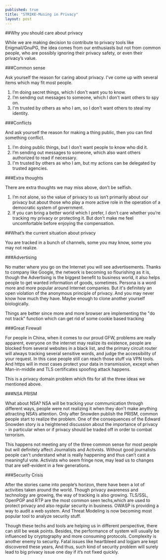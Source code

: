 ```yaml
---
published: true
title: "STRIKE-Musing in Privacy"
layout: post
---
```




##Why you should care about privacy

While we are making decision to contribute to privacy tools like Enigmail/GnuPG, the idea comes from our enthusiasts but not from common people, who are possibly ignoring their privacy safety, or even their privacy’s value.

###Common sense

Ask yourself the reason for caring about privacy. I've come up with several items which may fit most people.

1. I’m doing secret things, which I don't want you to know.
2. I’m sending out messages to someone, which I don't want others to spy on.
3. I'm trusted by others as who I am, so I don't want others to steal my identity.

###Conflicts

And ask yourself the reason for making a thing public, then you can find something conflict.

1. I’m doing public things, but I don't want people to know who did it.
2. I’m sending out messages to someone, which also want others authorized to read if necessary.
3. I'm trusted by others as who I am, but my actions can be delegated by trusted agencies.

###Extra thoughts

There are extra thoughts we may miss above, don’t be selfish.

1. I’m not alone, so the value of privacy to us isn’t primarily about our privacy but about those who play a more active role in the operation of a democratic system of government.
2. If you can bring a better world which I prefer, I don’t care whether you’re tracking my privacy or protecting it. But don't make me feel uncomfortable before enjoying the compensation.

##What’s the current situation about privacy

You are tracked in a bunch of channels, some you may know, some you may not realize.

###Advertising

No matter where you go on the Internet you will see advertisements. Thanks to company like Google, the network is becoming so flourishing as it is, though the Advertising is the biggest benefit to business world, it also helps people to get wanted information of goods, sometimes. Persona is a word more and more popular around Internet companies. But it's definitely an open violation of the anonymous principle of privacy. And you may never know how much they have. Maybe enough to clone another yourself biologically.

Things are better since more and more browser are implementing the "do not track" function which can get rid of some cookie based tracking

###Great Firewall

For people in China, when it comes to our proud GFW, problems are really apparent, everyone on the internet may realize its existence, people are blocked from several websites in a black list, and the primary circuit router will always tracking several sensitive words, and judge the accessibility of your request. In this case people still can reach those stuff via VPN tools. And https will in most cases protect your data in transmission, except when Man-in-middle and TLS certificates spoofing attack happens.

This is a privacy domain problem which fits for all the three ideas we mentioned above.

###NSA PRISM

What about NSA? NSA will be tracking your communication through different ways, people were not realizing it when they don't make anything attracting NSA’s attention. Only after Snowden publish the PRISM, common people start to realize the problem. One of the consequences of the Edward Snowden story is a heightened discussion about the importance of privacy - in particular when or if privacy should be traded off in order to combat terrorism.

This happens not meeting any of the three common sense for most people but will definitely affect Journalists and Activists. Without good journalists people can't understand what is really happening and thus can’t cast a meaningful vote. Activists who seem fringe now, may lead us to changes that are self-evident in a few generations.

###Security Crisis

After the stories came into people’s horizon, there have been a lot of activities taken around the world. Though privacy awareness and technology are growing, the way of tracking is also growing. TLS/SSL, OpenPGP and RTP are the most common seen techs,which are used to protect privacy and also regular security in business. OWASP is providing a way to audit a web system. And Threat Modeling is now becoming most popular tool to analyze security stuff.

Though these techs and tools are helping us in different perspective, there can still be weak points. Besides, the performance of system will usually be influenced by cryptography and more consuming protocols. Complexity is another enemy to security. Fatal issues like heartbleed and logjam are kept discovered these years, And thus, such kind of security problem will surely lead to big privacy issue one day if it’s not fixed quickly.
